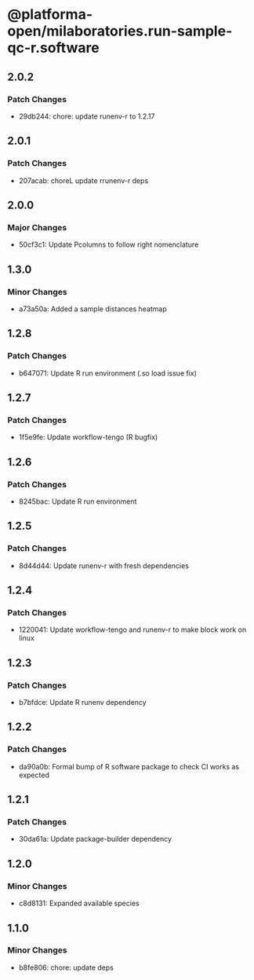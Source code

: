 # @platforma-open/milaboratories.run-sample-qc-r.software

## 2.0.2

### Patch Changes

- 29db244: chore: update runenv-r to 1.2.17

## 2.0.1

### Patch Changes

- 207acab: choreL update rrunenv-r deps

## 2.0.0

### Major Changes

- 50cf3c1: Update Pcolumns to follow right nomenclature

## 1.3.0

### Minor Changes

- a73a50a: Added a sample distances heatmap

## 1.2.8

### Patch Changes

- b647071: Update R run environment (.so load issue fix)

## 1.2.7

### Patch Changes

- 1f5e9fe: Update workflow-tengo (R bugfix)

## 1.2.6

### Patch Changes

- 8245bac: Update R run environment

## 1.2.5

### Patch Changes

- 8d44d44: Update runenv-r with fresh dependencies

## 1.2.4

### Patch Changes

- 1220041: Update workflow-tengo and runenv-r to make block work on linux

## 1.2.3

### Patch Changes

- b7bfdce: Update R runenv dependency

## 1.2.2

### Patch Changes

- da90a0b: Formal bump of R software package to check CI works as expected

## 1.2.1

### Patch Changes

- 30da61a: Update package-builder dependency

## 1.2.0

### Minor Changes

- c8d8131: Expanded available species

## 1.1.0

### Minor Changes

- b8fe806: chore: update deps
